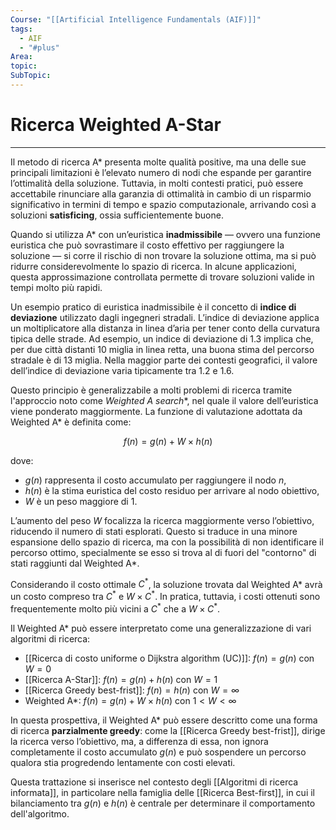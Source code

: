 ```yaml
---
Course: "[[Artificial Intelligence Fundamentals (AIF)]]"
tags:
  - AIF
  - "#plus"
Area: 
topic: 
SubTopic:
---
```


# Ricerca Weighted A-Star
---
Il metodo di ricerca A* presenta molte qualità positive, ma una delle sue principali limitazioni è l’elevato numero di nodi che espande per garantire l’ottimalità della soluzione. Tuttavia, in molti contesti pratici, può essere accettabile rinunciare alla garanzia di ottimalità in cambio di un risparmio significativo in termini di tempo e spazio computazionale, arrivando così a soluzioni **satisficing**, ossia sufficientemente buone.

Quando si utilizza A* con un’euristica **inadmissibile** — ovvero una funzione euristica che può sovrastimare il costo effettivo per raggiungere la soluzione — si corre il rischio di non trovare la soluzione ottima, ma si può ridurre considerevolmente lo spazio di ricerca. In alcune applicazioni, questa approssimazione controllata permette di trovare soluzioni valide in tempi molto più rapidi.

Un esempio pratico di euristica inadmissibile è il concetto di **indice di deviazione** utilizzato dagli ingegneri stradali. L’indice di deviazione applica un moltiplicatore alla distanza in linea d’aria per tener conto della curvatura tipica delle strade. Ad esempio, un indice di deviazione di $1.3$ implica che, per due città distanti $10$ miglia in linea retta, una buona stima del percorso stradale è di $13$ miglia. Nella maggior parte dei contesti geografici, il valore dell’indice di deviazione varia tipicamente tra $1.2$ e $1.6$.

Questo principio è generalizzabile a molti problemi di ricerca tramite l'approccio noto come **Weighted A* search**, nel quale il valore dell’euristica viene ponderato maggiormente. La funzione di valutazione adottata da Weighted A* è definita come:

$$
f(n) = g(n) + W \times h(n)
$$

dove:
- $g(n)$ rappresenta il costo accumulato per raggiungere il nodo $n$,
- $h(n)$ è la stima euristica del costo residuo per arrivare al nodo obiettivo,
- $W$ è un peso maggiore di $1$.

L’aumento del peso $W$ focalizza la ricerca maggiormente verso l’obiettivo, riducendo il numero di stati esplorati. Questo si traduce in una minore espansione dello spazio di ricerca, ma con la possibilità di non identificare il percorso ottimo, specialmente se esso si trova al di fuori del "contorno" di stati raggiunti dal Weighted A*.

Considerando il costo ottimale $C^*$, la soluzione trovata dal Weighted A* avrà un costo compreso tra $C^*$ e $W \times C^*$. In pratica, tuttavia, i costi ottenuti sono frequentemente molto più vicini a $C^*$ che a $W \times C^*$. 

Il Weighted A* può essere interpretato come una generalizzazione di vari algoritmi di ricerca:
- [[Ricerca di costo uniforme o Dijkstra algorithm (UC)]]: $f(n) = g(n)$ con $W = 0$
- [[Ricerca A-Star]]: $f(n) = g(n) + h(n)$ con $W = 1$
- [[Ricerca Greedy best-frist]]: $f(n) = h(n)$ con $W = \infty$
- Weighted A*: $f(n) = g(n) + W \times h(n)$ con $1 < W < \infty$

In questa prospettiva, il Weighted A* può essere descritto come una forma di ricerca **parzialmente greedy**: come la [[Ricerca Greedy best-frist]], dirige la ricerca verso l’obiettivo, ma, a differenza di essa, non ignora completamente il costo accumulato $g(n)$ e può sospendere un percorso qualora stia progredendo lentamente con costi elevati.

Questa trattazione si inserisce nel contesto degli [[Algoritmi di ricerca informata]], in particolare nella famiglia delle [[Ricerca Best-first]], in cui il bilanciamento tra $g(n)$ e $h(n)$ è centrale per determinare il comportamento dell'algoritmo.
